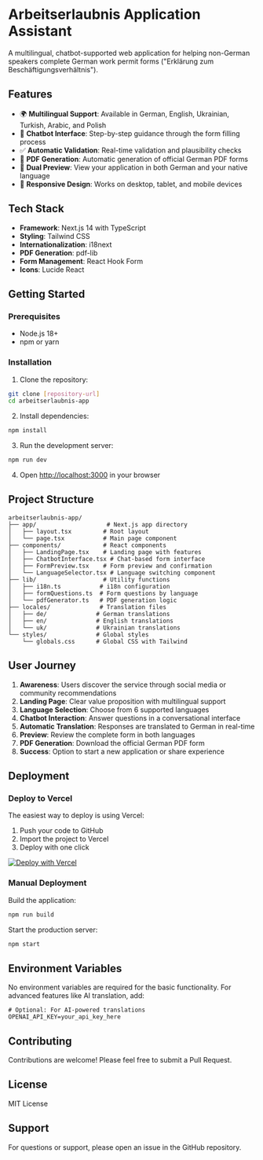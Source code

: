 # Arbeitserlaubnis Application Assistant

A multilingual, chatbot-supported web application for helping non-German speakers complete German work permit forms ("Erklärung zum Beschäftigungsverhältnis").

## Features

- 🌍 **Multilingual Support**: Available in German, English, Ukrainian, Turkish, Arabic, and Polish
- 💬 **Chatbot Interface**: Step-by-step guidance through the form filling process
- ✅ **Automatic Validation**: Real-time validation and plausibility checks
- 📄 **PDF Generation**: Automatic generation of official German PDF forms
- 👀 **Dual Preview**: View your application in both German and your native language
- 📱 **Responsive Design**: Works on desktop, tablet, and mobile devices

## Tech Stack

- **Framework**: Next.js 14 with TypeScript
- **Styling**: Tailwind CSS
- **Internationalization**: i18next
- **PDF Generation**: pdf-lib
- **Form Management**: React Hook Form
- **Icons**: Lucide React

## Getting Started

### Prerequisites

- Node.js 18+ 
- npm or yarn

### Installation

1. Clone the repository:
```bash
git clone [repository-url]
cd arbeitserlaubnis-app
```

2. Install dependencies:
```bash
npm install
```

3. Run the development server:
```bash
npm run dev
```

4. Open [http://localhost:3000](http://localhost:3000) in your browser

## Project Structure

```
arbeitserlaubnis-app/
├── app/                    # Next.js app directory
│   ├── layout.tsx         # Root layout
│   └── page.tsx           # Main page component
├── components/            # React components
│   ├── LandingPage.tsx    # Landing page with features
│   ├── ChatbotInterface.tsx # Chat-based form interface
│   ├── FormPreview.tsx    # Form preview and confirmation
│   └── LanguageSelector.tsx # Language switching component
├── lib/                   # Utility functions
│   ├── i18n.ts           # i18n configuration
│   ├── formQuestions.ts  # Form questions by language
│   └── pdfGenerator.ts   # PDF generation logic
├── locales/              # Translation files
│   ├── de/              # German translations
│   ├── en/              # English translations
│   └── uk/              # Ukrainian translations
└── styles/              # Global styles
    └── globals.css      # Global CSS with Tailwind

```

## User Journey

1. **Awareness**: Users discover the service through social media or community recommendations
2. **Landing Page**: Clear value proposition with multilingual support
3. **Language Selection**: Choose from 6 supported languages
4. **Chatbot Interaction**: Answer questions in a conversational interface
5. **Automatic Translation**: Responses are translated to German in real-time
6. **Preview**: Review the complete form in both languages
7. **PDF Generation**: Download the official German PDF form
8. **Success**: Option to start a new application or share experience

## Deployment

### Deploy to Vercel

The easiest way to deploy is using Vercel:

1. Push your code to GitHub
2. Import the project to Vercel
3. Deploy with one click

[![Deploy with Vercel](https://vercel.com/button)](https://vercel.com/new)

### Manual Deployment

Build the application:
```bash
npm run build
```

Start the production server:
```bash
npm start
```

## Environment Variables

No environment variables are required for the basic functionality. For advanced features like AI translation, add:

```env
# Optional: For AI-powered translations
OPENAI_API_KEY=your_api_key_here
```

## Contributing

Contributions are welcome! Please feel free to submit a Pull Request.

## License

MIT License

## Support

For questions or support, please open an issue in the GitHub repository.
